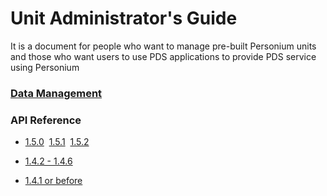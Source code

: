 # Unit Administrator's Guide

It is a document for people who want to manage pre-built Personium units and those who want users to use PDS applications to provide PDS service using Personium

### [Data Management](./Data_Management.html)

### API Reference<br>
* [1.5.0](../apiref/1.5.0/000_Rest_API_Reference.html)&nbsp;&nbsp;[1.5.1](../apiref/1.5.1/000_Rest_API_Reference.html)&nbsp;&nbsp;[1.5.2](../apiref/1.5.2/000_Rest_API_Reference.html)

* [1.4.2 - 1.4.6](../apiref/1.4.6/000_Rest_API_Reference.html)

* [1.4.1 or before](http://personium.io/docs/api/1.3.25/English/English.htm#docs/WelcometoPCSDocumentation.htm)
